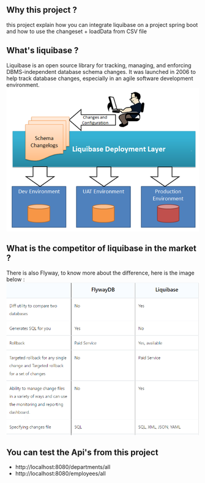 ## Why this project ?
this project explain how you can integrate liquibase on a project spring boot and how to use the changeset + loadData from CSV file

## What's liquibase ?
Liquibase is an open source library for tracking, managing, and enforcing DBMS-independent database schema changes. It was launched in 2006 to help track database changes, especially in an agile software development environment.
<br><img src="architecture.png"/>

## What is the competitor of liquibase in the market ?
There is also Flyway, to know more about the difference, here is the image below :
<img src="differencebetweenliquibaseAndflyway.png"/>

## You can test the Api's from this project
- http://localhost:8080/departments/all
- http://localhost:8080/employees/all